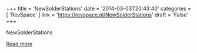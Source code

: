 +++
title = 'NewSolderStations'
date = '2014-03-03T20:43:40'
categories = [ 
 'RevSpace' 
] 
link = 'https://revspace.nl/NewSolderStations'
draft = 'False'
+++

<div class="mw-content-ltr mw-parser-output" dir="ltr" lang="en-GB"><p><a class="mw-selflink selflink">NewSolderStations</a>
</p></div>

[Read more](https://revspace.nl/NewSolderStations)